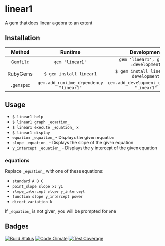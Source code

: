 # linear1
A gem that does linear algebra to an extent
## Installation

|Method|Runtime|Development|
|:----:|:-----:|:---------:|
|`Gemfile`|`gem 'linear1'`| `gem 'linear1', group: :development`|
|RubyGems|`$ gem install linear1`    |   `$ gem install linear1 --development` |
|`.gemspec`|`gem.add_runtime_dependency "linear1"`| `gem.add_development_dependency "linear1"` |

## Usage
* `$ linear1 help`
* `$ linear1 graph _equation_`
* `$ linear1 execute _equation_ x`
* `$ linear1 display`
 *  `equation _equation_` - Displays the given equation
 * `slope _equation_` - Displays the slope of the given equation
 * `y_intercept _equation_` - Displays the y intercept of the given equation

### equations
Replace `_equation_` with one of these equations:

* `standard A B C`
* `point_slope slope x1 y1`
* `slope_intercept slope y_intercept`
* `function slope y_intercept power`
* `direct_variation k`

If `_equation_` is not given, you will be prompted for one

## Badges
[![Build Status](https://travis-ci.org/Zrp200/linear1.svg?branch=master)](https://travis-ci.org/Zrp200/linear1)
[![Code Climate](https://codeclimate.com/github/Zrp200/linear1/badges/gpa.svg)](https://codeclimate.com/github/Zrp200/linear1)
[![Test Coverage](https://codeclimate.com/github/Zrp200/linear1/badges/coverage.svg)](https://codeclimate.com/github/Zrp200/linear1)
